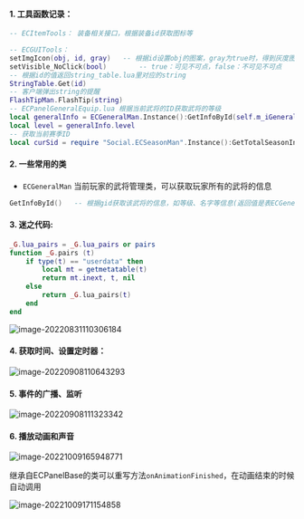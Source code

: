 #### 1. 工具函数记录：

```lua
-- ECItemTools：	装备相关接口，根据装备id获取图标等

-- ECGUITools：
setImgIcon(obj, id, gray)	-- 根据id设置obj的图案，gray为true时，得到灰度图
setVisible_NoClick(bool)		-- true：可见不可点，false：不可见不可点
-- 根据id的值返回string_table.lua里对应的string
StringTable.Get(id)
-- 客户端弹出string的提醒
FlashTipMan.FlashTip(string)		
-- ECPanelGeneralEquip.lua 根据当前武将的ID获取武将的等级
local generalInfo = ECGeneralMan.Instance():GetInfoById(self.m_iGeneralId)
local level = generalInfo.level
-- 获取当前赛季ID
local curSid = require "Social.ECSeasonMan".Instance():GetTotalSeasonIndex()
```

#### 2. 一些常用的类

- `ECGeneralMan` 当前玩家的武将管理类，可以获取玩家所有的武将的信息

```lua
GetInfoById()	-- 根据gid获取该武将的信息，如等级、名字等信息(返回值是表ECGeneralCardData)
```



#### 3. 迷之代码:

```lua
_G.lua_pairs = _G.lua_pairs or pairs
function _G.pairs (t)
    if type(t) == "userdata" then
        local mt = getmetatable(t)
        return mt.inext, t, nil
    else
        return _G.lua_pairs(t)
    end
end	
```

<img src="C:\Users\Administrator\AppData\Roaming\Typora\typora-user-images\image-20220831110306184.png" alt="image-20220831110306184"  />

#### 4. 获取时间、设置定时器：

![image-20220908110643293](C:\Users\Administrator\AppData\Roaming\Typora\typora-user-images\image-20220908110643293.png)

#### 5. 事件的广播、监听

![image-20220908111323342](C:\Users\Administrator\AppData\Roaming\Typora\typora-user-images\image-20220908111323342.png)

#### 6. 播放动画和声音

![image-20221009165948771](C:\Users\Administrator\AppData\Roaming\Typora\typora-user-images\image-20221009165948771.png)

继承自ECPanelBase的类可以重写方法`onAnimationFinished`，在动画结束的时候自动调用

![image-20221009171154858](C:\Users\Administrator\AppData\Roaming\Typora\typora-user-images\image-20221009171154858.png)

